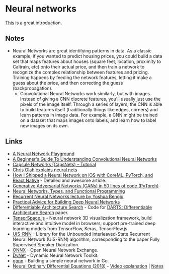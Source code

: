 # Neural networks

[This](https://www.youtube.com/watch?v=aircAruvnKk&feature=youtu.be) is a great introduction.

## Notes

- Neural Networks are great identifying patterns in data. As a classic example, if you wanted to predict housing prices, you could build a data set that maps features about houses (square feet, location, proximity to Caltrain, etc) onto their actual price, and then train a network to recognize the complex relationship between features and pricing. Training happens by feeding the network features, letting it make a guess about the price, and then correcting the guess (backpropagation).
  - Convolutional Neural Networks work similarly, but with images. Instead of giving a CNN discrete features, you'll usually just use the pixels of the image itself. Through a series of layers, the CNN is able to build features itself (traditionally things like edges, corners) and learn patterns in image data. For example, a CNN might be trained on a dataset that maps images onto labels, and learn how to label new images on its own.

## Links

- [A Neural Network Playground](https://playground.tensorflow.org)
- [A Beginner's Guide To Understanding Convolutional Neural Networks](https://adeshpande3.github.io/adeshpande3.github.io/A-Beginner's-Guide-To-Understanding-Convolutional-Neural-Networks/)
- [Capsule Networks (CapsNets) – Tutorial](https://www.youtube.com/watch?v=pPN8d0E3900)
- [Chris Olah explains neural nets](https://www.youtube.com/watch?v=vdqu6fvjc5c)
- [How I Shipped a Neural Network on iOS with CoreML, PyTorch, and React Native](https://attardi.org/pytorch-and-coreml) - Detailed and awesome article.
- [Generative Adversarial Networks (GANs) in 50 lines of code (PyTorch)](https://medium.com/@devnag/generative-adversarial-networks-gans-in-50-lines-of-code-pytorch-e81b79659e3f)
- [Neural Networks, Types, and Functional Programming](http://colah.github.io/posts/2015-09-NN-Types-FP/)
- [Recurrent Neural Networks lecture by Yoshua Bengio](http://videolectures.net/deeplearning2016_bengio_neural_networks/)
- [Practical Advice for Building Deep Neural Networks](https://pcc.cs.byu.edu/2017/10/02/practical-advice-for-building-deep-neural-networks/)
- [Differentiable Architecture Search](https://github.com/quark0/darts) - Code for [DARTS: Differentiable Architecture Search](https://arxiv.org/abs/1806.09055) paper.
- [TensorSpace.js](https://github.com/tensorspace-team/tensorspace) - Neural network 3D visualization framework, build interactive and intuitive model in browsers, support pre-trained deep learning models from TensorFlow, Keras, TensorFlow.js
- [UIS-RNN](https://github.com/google/uis-rnn) - Library for the Unbounded Interleaved-State Recurrent Neural Network (UIS-RNN) algorithm, corresponding to the paper Fully Supervised Speaker Diarization.
- [ONNX](https://github.com/onnx/onnx) - Open Neural Network Exchange.
- [DyNet](https://github.com/clab/dynet) - Dynamic Neural Network Toolkit.
- [gonn](https://github.com/sausheong/gonn) - Building a simple neural network in Go.
- [Neural Ordinary Differential Equations (2018)](https://arxiv.org/abs/1806.07366) - [Video explanation](https://www.youtube.com/watch?v=AD3K8j12EIE) | [Notes](https://github.com/llSourcell/Neural_Differential_Equations/blob/master/Neural_Ordinary_Differential_Equations.ipynb)